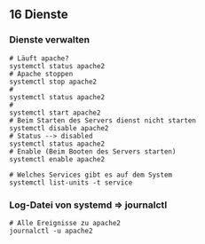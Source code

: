 ## 16 Dienste 

### Dienste verwalten 
```
# Läuft apache? 
systemctl status apache2 
# Apache stoppen 
systemctl stop apache2 
# 
systemctl status apache2 
#
systemctl start apache2 
# Beim Starten des Servers dienst nicht starten
systemctl disable apache2 
# Status --> disabled
systemctl status apache2 
# Enable (Beim Booten des Servers starten) 
systemctl enable apache2

# Welches Services gibt es auf dem System
systemctl list-units -t service 
```

### Log-Datei von systemd => journalctl 

```
# Alle Ereignisse zu apache2 
journalctl -u apache2 
```
